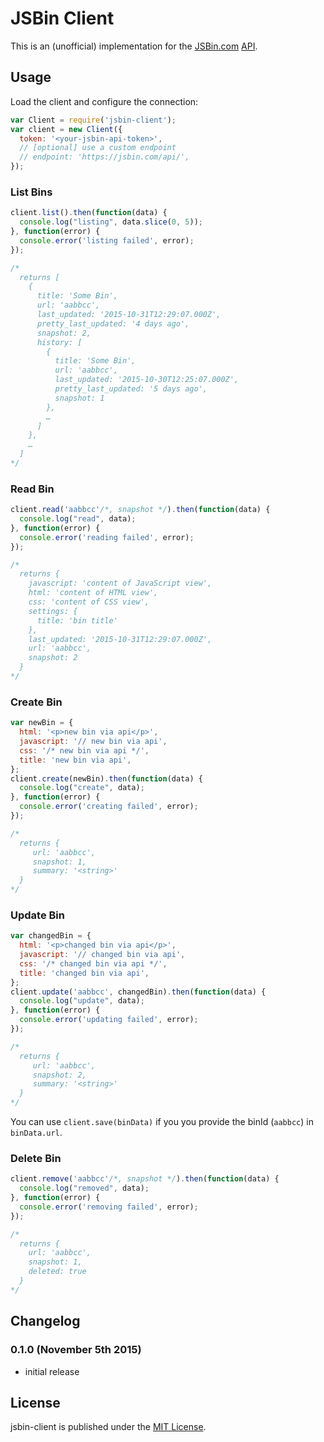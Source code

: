 
# JSBin Client

This is an (unofficial) implementation for the [JSBin.com](https://jsbin.com) [API](https://jsbin.com/help/experimental-features#api).

## Usage

Load the client and configure the connection:

```js
var Client = require('jsbin-client');
var client = new Client({
  token: '<your-jsbin-api-token>',
  // [optional] use a custom endpoint
  // endpoint: 'https://jsbin.com/api/',
});
```

### List Bins

```js
client.list().then(function(data) {
  console.log("listing", data.slice(0, 5));
}, function(error) {
  console.error('listing failed', error);
});

/*
  returns [
    {
      title: 'Some Bin',
      url: 'aabbcc',
      last_updated: '2015-10-31T12:29:07.000Z',
      pretty_last_updated: '4 days ago',
      snapshot: 2,
      history: [
        {
          title: 'Some Bin',
          url: 'aabbcc',
          last_updated: '2015-10-30T12:25:07.000Z',
          pretty_last_updated: '5 days ago',
          snapshot: 1
        },
        …
      ]
    },
    …
  ]
*/
```

### Read Bin

```js
client.read('aabbcc'/*, snapshot */).then(function(data) {
  console.log("read", data);
}, function(error) {
  console.error('reading failed', error);
});

/*
  returns {
    javascript: 'content of JavaScript view',
    html: 'content of HTML view',
    css: 'content of CSS view',
    settings: {
      title: 'bin title'
    },
    last_updated: '2015-10-31T12:29:07.000Z',
    url: 'aabbcc',
    snapshot: 2
  }
*/
```

### Create Bin

```js
var newBin = {
  html: '<p>new bin via api</p>',
  javascript: '// new bin via api',
  css: '/* new bin via api */',
  title: 'new bin via api',
};
client.create(newBin).then(function(data) {
  console.log("create", data);
}, function(error) {
  console.error('creating failed', error);
});

/*
  returns {
     url: 'aabbcc',
     snapshot: 1,
     summary: '<string>'
  }
*/
```

### Update Bin

```js
var changedBin = {
  html: '<p>changed bin via api</p>',
  javascript: '// changed bin via api',
  css: '/* changed bin via api */',
  title: 'changed bin via api',
};
client.update('aabbcc', changedBin).then(function(data) {
  console.log("update", data);
}, function(error) {
  console.error('updating failed', error);
});

/*
  returns {
     url: 'aabbcc',
     snapshot: 2,
     summary: '<string>'
  }
*/
```

You can use `client.save(binData)` if you you provide the binId (`aabbcc`) in `binData.url`.

### Delete Bin

```js
client.remove('aabbcc'/*, snapshot */).then(function(data) {
  console.log("removed", data);
}, function(error) {
  console.error('removing failed', error);
});

/*
  returns {
    url: 'aabbcc',
    snapshot: 1,
    deleted: true
  }
*/
```

## Changelog

### 0.1.0 (November 5th 2015) ###

* initial release

## License

jsbin-client is published under the [MIT License](http://opensource.org/licenses/mit-license).
